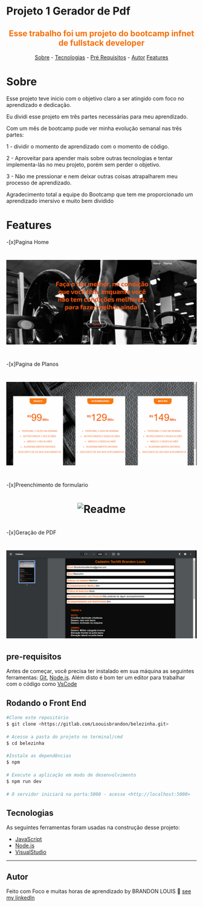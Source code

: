 # Projeto 1 Gerador de Pdf 

<h2 style="color: rgb(247, 111, 0);"align="center">Esse trabalho foi um projeto do bootcamp infnet de fullstack developer</h2>



 

<p align="center">
<a href="#Sobre">Sobre</a> -
<a href="#tecnologias">Tecnologias</a> -
<a href="#pre-requisitos">Pré Requisitos</a> -
<a href="#autor">Autor</a>
<a href="#features">Features</a> 

</p>

# Sobre
<p>Esse projeto teve inicio com o objetivo claro a ser atingido com foco no aprendizado e dedicação.</p>
<p>Eu dividi esse projeto em três partes necessárias para meu aprendizado.</p>
<p>Com um mês de bootcamp pude ver minha evolução semanal nas três partes:</p>
<p>1 - dividir o momento de aprendizado com o momento de código.</p>
<p>2 - Aproveitar para apender mais sobre outras tecnologias e tentar implementa-lás no meu projeto, porém sem perder o objetivo.</p>
<p>3 - Não me pressionar e nem deixar outras coisas atrapalharem meu processo de aprendizado.</p>
<p>Agradecimento total a equipe do Bootcamp que tem me proporcionado um aprendizado imersivo e muito bem dividido</p>

# Features

-[x]Pagina Home 
<br>
<h1 align="center">
<img alt="Readme" title="Readme" src="./app/public/img/Animação.gif"/>
</h1>
<br>
-[x]Pagina de Planos
<br>
<h1 align="center">
<img alt="Readme" title="Readme" src="./app/public/img/Animação2.gif"/>
</h1>
<br>
-[x]Preenchimento de formulario
<br>
<h1 align="center">
<img alt="Readme" title="Readme" src="./app/public/img/Animação3.gif"/>
</h1>
<br>
-[x]Geração de PDF
<br>
<h1 align="center">
<img alt="Readme" title="Readme" src="./app/public/img/Animação4.gif"/>
</h1>

## pre-requisitos
Antes de começar, você precisa ter instalado em sua máquina as seguintes ferramentas:
[Git](https://git-scm.com), [Node.js](https://nodejs.org/en/).
Além disto é bom ter um editor para trabalhar com o código como [VsCode](https://code.visualstudio.com/)

## Rodando o Front End

```bash
#Clone este repositório
$ git clone <https://gitlab.com/Loouisbrandon/belezinha.git>

# Acesse a pasta do projeto no terminal/cmd
$ cd belezinha

#Instale as dependências 
$ npm

# Execute a aplicação em modo de desenvolvimento 
$ npm run dev

# O servidor iniciará na porta:5000 - acesse <http://localhost:5000>
```

## Tecnologias
As seguintes ferramentas foram usadas na construção desse projeto:

- [JavaScript](https://www.javascript.com/)
- [Node.js](https://nodejs.org/en/)
- [VisualStudio](https://code.visualstudio.com/)
---------------------
## Autor
Feito com Foco e muitas horas de aprendizado by BRANDON LOUIS 👋 <a href="#https://www.linkedin.com/in/brandon-louis-4ba989105">see my linkedIn</a>

